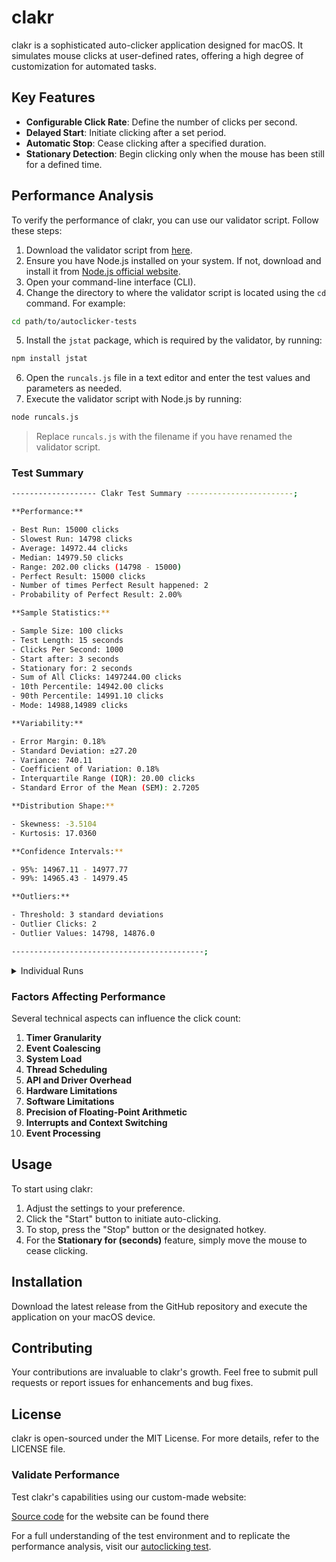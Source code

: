 # clakr

clakr is a sophisticated auto-clicker application designed for macOS. It simulates mouse clicks at user-defined rates, offering a high degree of customization for automated tasks.

## Key Features

- **Configurable Click Rate**: Define the number of clicks per second.
- **Delayed Start**: Initiate clicking after a set period.
- **Automatic Stop**: Cease clicking after a specified duration.
- **Stationary Detection**: Begin clicking only when the mouse has been still for a defined time.

## Performance Analysis

To verify the performance of clakr, you can use our validator script. Follow these steps:

1. Download the validator script from [here](autoclicker-tests/validator/runcals.js).
2. Ensure you have Node.js installed on your system. If not, download and install it from [Node.js official website](https://nodejs.org/).
3. Open your command-line interface (CLI).
4. Change the directory to where the validator script is located using the `cd` command. For example:

```sh
cd path/to/autoclicker-tests
```

5. Install the `jstat` package, which is required by the validator, by running:

```sh
npm install jstat
```

6. Open the `runcals.js` file in a text editor and enter the test values and parameters as needed.
7. Execute the validator script with Node.js by running:

```sh
node runcals.js
```

> Replace `runcals.js` with the filename if you have renamed the validator script.

### Test Summary

```sh
------------------- Clakr Test Summary ------------------------;

**Performance:**

- Best Run: 15000 clicks
- Slowest Run: 14798 clicks
- Average: 14972.44 clicks
- Median: 14979.50 clicks
- Range: 202.00 clicks (14798 - 15000)
- Perfect Result: 15000 clicks
- Number of times Perfect Result happened: 2
- Probability of Perfect Result: 2.00%

**Sample Statistics:**

- Sample Size: 100 clicks
- Test Length: 15 seconds
- Clicks Per Second: 1000
- Start after: 3 seconds
- Stationary for: 2 seconds
- Sum of All Clicks: 1497244.00 clicks
- 10th Percentile: 14942.00 clicks
- 90th Percentile: 14991.10 clicks
- Mode: 14988,14989 clicks

**Variability:**

- Error Margin: 0.18%
- Standard Deviation: ±27.20
- Variance: 740.11
- Coefficient of Variation: 0.18%
- Interquartile Range (IQR): 20.00 clicks
- Standard Error of the Mean (SEM): 2.7205

**Distribution Shape:**

- Skewness: -3.5104
- Kurtosis: 17.0360

**Confidence Intervals:**

- 95%: 14967.11 - 14977.77
- 99%: 14965.43 - 14979.45

**Outliers:**

- Threshold: 3 standard deviations
- Outlier Clicks: 2
- Outlier Values: 14798, 14876.0

-------------------------------------------;
```

<details>
    <summary>Individual Runs</summary>

- Run 1: 14989
- Run 2: 14990
- Run 3: 14989
- Run 4: 14941
- Run 5: 14925
- Run 6: 14993
- Run 7: 14974
- Run 8: 14977
- Run 9: 14980
- Run 10: 14973
- Run 11: 14968
- Run 12: 14986
- Run 13: 14977
- Run 14: 14979
- Run 15: 14983
- Run 16: 14990
- Run 17: 14992
- Run 18: 14987
- Run 19: 14975
- Run 20: 14987
- Run 21: 14925
- Run 22: 14970
- Run 23: 14965
- Run 24: 14941
- Run 25: 14964
- Run 26: 14988
- Run 27: 14976
- Run 28: 14985
- Run 29: 14990
- Run 30: 14982
- Run 31: 14978
- Run 32: 14984
- Run 33: 14979
- Run 34: 14981
- Run 35: 14977
- Run 36: 14988
- Run 37: 14973
- Run 38: 14986
- Run 39: 14980
- Run 40: 14992
- Run 41: 14989
- Run 42: 14975
- Run 43: 14987
- Run 44: 14978
- Run 45: 14983
- Run 46: 14991
- Run 47: 14976
- Run 48: 14985
- Run 49: 14974
- Run 50: 14988

</details>

### Factors Affecting Performance

Several technical aspects can influence the click count:

1. **Timer Granularity**
2. **Event Coalescing**
3. **System Load**
4. **Thread Scheduling**
5. **API and Driver Overhead**
6. **Hardware Limitations**
7. **Software Limitations**
8. **Precision of Floating-Point Arithmetic**
9. **Interrupts and Context Switching**
10. **Event Processing**

## Usage

To start using clakr:

1. Adjust the settings to your preference.
2. Click the "Start" button to initiate auto-clicking.
3. To stop, press the "Stop" button or the designated hotkey.
4. For the **Stationary for (seconds)** feature, simply move the mouse to cease clicking.

## Installation

Download the latest release from the GitHub repository and execute the application on your macOS device.

## Contributing

Your contributions are invaluable to clakr's growth. Feel free to submit pull requests or report issues for enhancements and bug fixes.

## License

clakr is open-sourced under the MIT License. For more details, refer to the LICENSE file.

### Validate Performance

Test clakr's capabilities using our custom-made website:

[Source code](autoclicker-tests/index.html) for the website can be found there

For a full understanding of the test environment and to replicate the performance analysis, visit our [autoclicking test](https://clakr-delta.vercel.app/).
